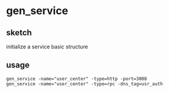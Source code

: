 # gen_service

## sketch 
initialize a service basic structure

## usage
```
gen_service -name="user_center" -type=http -port=3008
gen_service -name="user_center" -type=rpc -dns_tag=usr_auth
```
